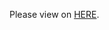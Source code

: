 Please view on [HERE](https://numpde.github.io/optimum/code/work/20210616-OPT1/c_grid_study0/UTC-20210619-074952/).
